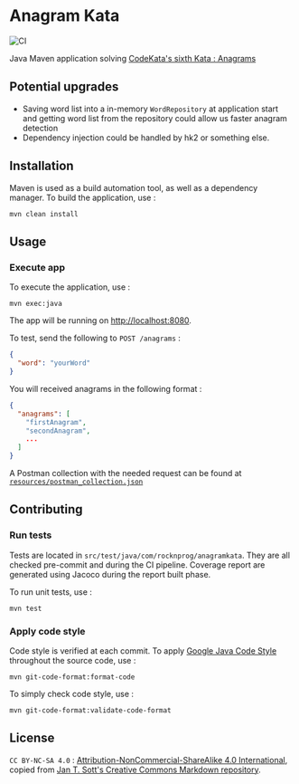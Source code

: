 # Anagram Kata

![CI](https://github.com/ExiledNarwal28/anagram-kata/workflows/CI/badge.svg)

Java Maven application solving [CodeKata's sixth Kata : Anagrams](http://codekata.com/kata/kata06-anagrams/)

## Potential upgrades

- Saving word list into a in-memory `WordRepository` at application start and getting word list from the repository could allow us faster anagram detection
- Dependency injection could be handled by hk2 or something else.

## Installation

Maven is used as a build automation tool, as well as a dependency manager. To build the application, use : 

```shell
mvn clean install
```

## Usage

### Execute app

To execute the application, use : 

```shell
mvn exec:java
```

The app will be running on [http://localhost:8080](http://localhost:8080).

To test, send the following to `POST /anagrams` : 
```json
{
  "word": "yourWord"
}
```

You will received anagrams in the following format : 
```json
{
  "anagrams": [
    "firstAnagram",
    "secondAnagram",
    ...
  ]
}
```

A Postman collection with the needed request can be found at [`resources/postman_collection.json`](resources/postman_collection.json)

## Contributing

### Run tests

Tests are located in `src/test/java/com/rocknprog/anagramkata`. They are all checked pre-commit and during the CI pipeline. Coverage report are generated using Jacoco during the report built phase.

To run unit tests, use :

```shell
mvn test
```

### Apply code style

Code style is verified at each commit. To apply [Google Java Code Style](https://google.github.io/styleguide/javaguide.html) throughout the source code, use : 

```shell
mvn git-code-format:format-code
```

To simply check code style, use :

```shell
mvn git-code-format:validate-code-format
```

## License

`CC BY-NC-SA 4.0` : [Attribution-NonCommercial-ShareAlike 4.0 International](LICENSE.md), copied from [Jan T. Sott's Creative Commons Markdown repository](https://github.com/idleberg/Creative-Commons-Markdown).
